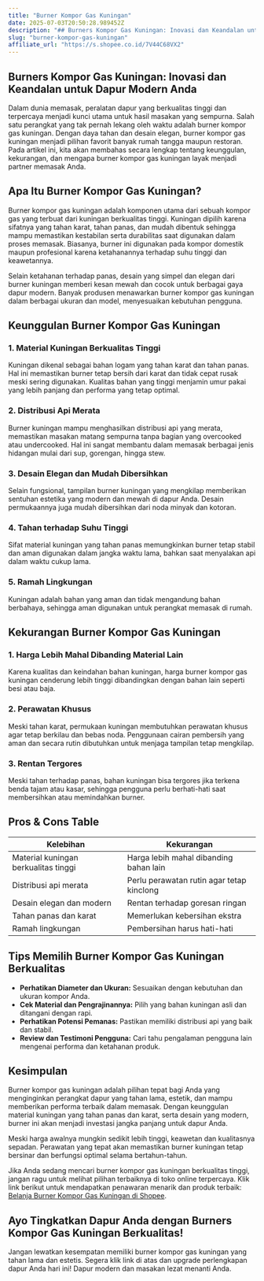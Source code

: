 ```yaml
---
title: "Burner Kompor Gas Kuningan"
date: 2025-07-03T20:50:28.989452Z
description: "## Burners Kompor Gas Kuningan: Inovasi dan Keandalan untuk Dapur Modern Anda..."
slug: "burner-kompor-gas-kuningan"
affiliate_url: "https://s.shopee.co.id/7V44C68VX2"
---
```

## Burners Kompor Gas Kuningan: Inovasi dan Keandalan untuk Dapur Modern Anda

Dalam dunia memasak, peralatan dapur yang berkualitas tinggi dan terpercaya menjadi kunci utama untuk hasil masakan yang sempurna. Salah satu perangkat yang tak pernah lekang oleh waktu adalah burner kompor gas kuningan. Dengan daya tahan dan desain elegan, burner kompor gas kuningan menjadi pilihan favorit banyak rumah tangga maupun restoran. Pada artikel ini, kita akan membahas secara lengkap tentang keunggulan, kekurangan, dan mengapa burner kompor gas kuningan layak menjadi partner memasak Anda.

## Apa Itu Burner Kompor Gas Kuningan?

Burner kompor gas kuningan adalah komponen utama dari sebuah kompor gas yang terbuat dari kuningan berkualitas tinggi. Kuningan dipilih karena sifatnya yang tahan karat, tahan panas, dan mudah dibentuk sehingga mampu memastikan kestabilan serta durabilitas saat digunakan dalam proses memasak. Biasanya, burner ini digunakan pada kompor domestik maupun profesional karena ketahanannya terhadap suhu tinggi dan keawetannya.

Selain ketahanan terhadap panas, desain yang simpel dan elegan dari burner kuningan memberi kesan mewah dan cocok untuk berbagai gaya dapur modern. Banyak produsen menawarkan burner kompor gas kuningan dalam berbagai ukuran dan model, menyesuaikan kebutuhan pengguna.

## Keunggulan Burner Kompor Gas Kuningan

### 1. Material Kuningan Berkualitas Tinggi
Kuningan dikenal sebagai bahan logam yang tahan karat dan tahan panas. Hal ini memastikan burner tetap bersih dari karat dan tidak cepat rusak meski sering digunakan. Kualitas bahan yang tinggi menjamin umur pakai yang lebih panjang dan performa yang tetap optimal.

### 2. Distribusi Api Merata
Burner kuningan mampu menghasilkan distribusi api yang merata, memastikan masakan matang sempurna tanpa bagian yang overcooked atau undercooked. Hal ini sangat membantu dalam memasak berbagai jenis hidangan mulai dari sup, gorengan, hingga stew.

### 3. Desain Elegan dan Mudah Dibersihkan
Selain fungsional, tampilan burner kuningan yang mengkilap memberikan sentuhan estetika yang modern dan mewah di dapur Anda. Desain permukaannya juga mudah dibersihkan dari noda minyak dan kotoran.

### 4. Tahan terhadap Suhu Tinggi
Sifat material kuningan yang tahan panas memungkinkan burner tetap stabil dan aman digunakan dalam jangka waktu lama, bahkan saat menyalakan api dalam waktu cukup lama.

### 5. Ramah Lingkungan
Kuningan adalah bahan yang aman dan tidak mengandung bahan berbahaya, sehingga aman digunakan untuk perangkat memasak di rumah.

## Kekurangan Burner Kompor Gas Kuningan

### 1. Harga Lebih Mahal Dibanding Material Lain
Karena kualitas dan keindahan bahan kuningan, harga burner kompor gas kuningan cenderung lebih tinggi dibandingkan dengan bahan lain seperti besi atau baja.

### 2. Perawatan Khusus
Meski tahan karat, permukaan kuningan membutuhkan perawatan khusus agar tetap berkilau dan bebas noda. Penggunaan cairan pembersih yang aman dan secara rutin dibutuhkan untuk menjaga tampilan tetap mengkilap.

### 3. Rentan Tergores
Meski tahan terhadap panas, bahan kuningan bisa tergores jika terkena benda tajam atau kasar, sehingga pengguna perlu berhati-hati saat membersihkan atau memindahkan burner.

## Pros & Cons Table

| Kelebihan                         | Kekurangan                               |
|-----------------------------------|------------------------------------------|
| Material kuningan berkualitas tinggi | Harga lebih mahal dibanding bahan lain |
| Distribusi api merata           | Perlu perawatan rutin agar tetap kinclong |
| Desain elegan dan modern       | Rentan terhadap goresan ringan        |
| Tahan panas dan karat           | Memerlukan kebersihan ekstra          |
| Ramah lingkungan              | Pembersihan harus hati-hati          |

## Tips Memilih Burner Kompor Gas Kuningan Berkualitas

- **Perhatikan Diameter dan Ukuran:** Sesuaikan dengan kebutuhan dan ukuran kompor Anda.
- **Cek Material dan Pengrajinannya:** Pilih yang bahan kuningan asli dan ditangani dengan rapi.
- **Perhatikan Potensi Pemanas:** Pastikan memiliki distribusi api yang baik dan stabil.
- **Review dan Testimoni Pengguna:** Cari tahu pengalaman pengguna lain mengenai performa dan ketahanan produk.

## Kesimpulan

Burner kompor gas kuningan adalah pilihan tepat bagi Anda yang menginginkan perangkat dapur yang tahan lama, estetik, dan mampu memberikan performa terbaik dalam memasak. Dengan keunggulan material kuningan yang tahan panas dan karat, serta desain yang modern, burner ini akan menjadi investasi jangka panjang untuk dapur Anda.

Meski harga awalnya mungkin sedikit lebih tinggi, keawetan dan kualitasnya sepadan. Perawatan yang tepat akan memastikan burner kuningan tetap bersinar dan berfungsi optimal selama bertahun-tahun.

Jika Anda sedang mencari burner kompor gas kuningan berkualitas tinggi, jangan ragu untuk melihat pilihan terbaiknya di toko online terpercaya. Klik link berikut untuk mendapatkan penawaran menarik dan produk terbaik: [Belanja Burner Kompor Gas Kuningan di Shopee](https://s.shopee.co.id/7V44C68VX2).

## Ayo Tingkatkan Dapur Anda dengan Burners Kompor Gas Kuningan Berkualitas!

Jangan lewatkan kesempatan memiliki burner kompor gas kuningan yang tahan lama dan estetis. Segera klik link di atas dan upgrade perlengkapan dapur Anda hari ini! Dapur modern dan masakan lezat menanti Anda.